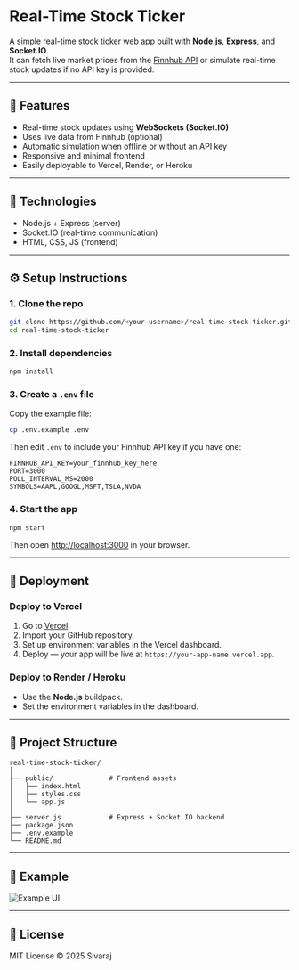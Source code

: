 # Real-Time Stock Ticker

A simple real-time stock ticker web app built with **Node.js**, **Express**, and **Socket.IO**.  
It can fetch live market prices from the [Finnhub API](https://finnhub.io/) or simulate real-time stock updates if no API key is provided.

---

## 🚀 Features
- Real-time stock updates using **WebSockets (Socket.IO)**
- Uses live data from Finnhub (optional)
- Automatic simulation when offline or without an API key
- Responsive and minimal frontend
- Easily deployable to Vercel, Render, or Heroku

---

## 🧰 Technologies
- Node.js + Express (server)
- Socket.IO (real-time communication)
- HTML, CSS, JS (frontend)

---

## ⚙️ Setup Instructions

### 1. Clone the repo
```bash
git clone https://github.com/<your-username>/real-time-stock-ticker.git
cd real-time-stock-ticker
```

### 2. Install dependencies
```bash
npm install
```

### 3. Create a `.env` file
Copy the example file:
```bash
cp .env.example .env
```

Then edit `.env` to include your Finnhub API key if you have one:
```
FINNHUB_API_KEY=your_finnhub_key_here
PORT=3000
POLL_INTERVAL_MS=2000
SYMBOLS=AAPL,GOOGL,MSFT,TSLA,NVDA
```

### 4. Start the app
```bash
npm start
```

Then open [http://localhost:3000](http://localhost:3000) in your browser.

---

## 📡 Deployment

### Deploy to Vercel
1. Go to [Vercel](https://vercel.com/).
2. Import your GitHub repository.
3. Set up environment variables in the Vercel dashboard.
4. Deploy — your app will be live at `https://your-app-name.vercel.app`.

### Deploy to Render / Heroku
- Use the **Node.js** buildpack.
- Set the environment variables in the dashboard.

---

## 📁 Project Structure
```
real-time-stock-ticker/
│
├── public/              # Frontend assets
│   ├── index.html
│   ├── styles.css
│   └── app.js
│
├── server.js            # Express + Socket.IO backend
├── package.json
├── .env.example
└── README.md
```

---

## 🧪 Example
![Example UI](https://user-images.githubusercontent.com/placeholder/stock-ticker-preview.png)

---

## 🪪 License
MIT License © 2025 Sivaraj
